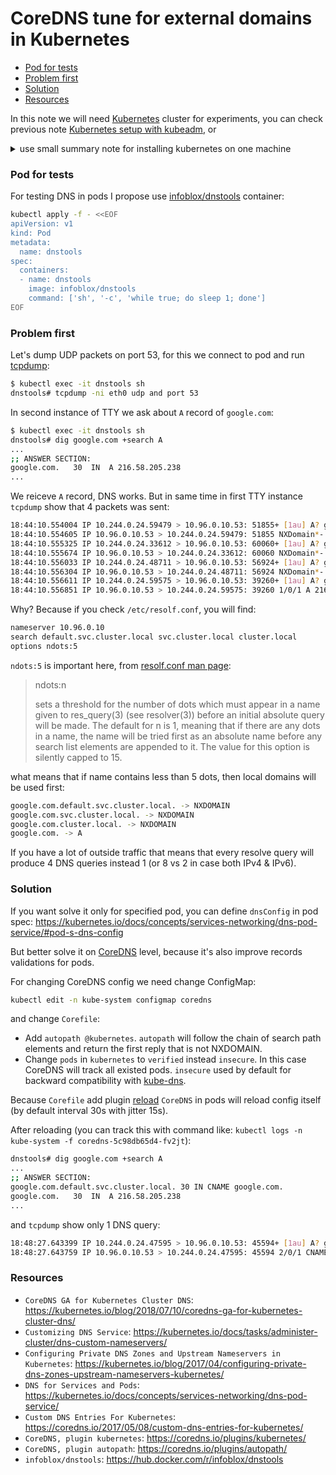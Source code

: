 # CoreDNS tune for external domains in Kubernetes

  - [Pod for tests](#pod-for-tests)
  - [Problem first](#problem-first)
  - [Solution](#solution)
  - [Resources](#resources)

In this note we will need [Kubernetes](https://kubernetes.io/) cluster for experiments, you can check previous note [Kubernetes setup with kubeadm](https://github.com/fanatid/notes/tree/master/2019-08-19-kubernetes-setup-with-kubeadm), or

<details>
<summary>use small summary note for installing kubernetes on one machine</summary>

```bash
# Close ports with iptables
apt install -y python iptables-persistent

iptables -A INPUT -i eth0 -p tcp --dport 22 -j ACCEPT                          # Allow SSH
iptables -A INPUT -i eth0 -m conntrack --ctstate ESTABLISHED,RELATED -j ACCEPT # Allow ESTABLISHED
iptables -A INPUT -i eth0 -p icmp -j ACCEPT                                    # Allow ICMP
iptables -A INPUT -i eth0 -j REJECT                                            # Reject rest
iptables-save > /etc/iptables/rules.v4                                         # Save ipv4 rules

ip6tables -A INPUT -i eth0 -m conntrack --ctstate ESTABLISHED,RELATED -j ACCEPT # Allow ESTABLISHED
ip6tables -A INPUT -i eth0 -p icmpv6 -j ACCEPT                                  # Allow ICMP
ip6tables -A INPUT -i eth0 -j REJECT                                            # Reject rest
ip6tables-save > /etc/iptables/rules.v6                                         # Save ipv6 rules

# Install CRI (Docker)
curl -fsSL https://download.docker.com/linux/ubuntu/gpg | apt-key add -
add-apt-repository "deb [arch=amd64] https://download.docker.com/linux/ubuntu $(lsb_release -cs) stable"
apt-get install -y docker-ce=5:18.09.8~3-0~ubuntu-bionic
apt-mark hold docker-ce

# Change Docker config and restart it
cat > /etc/docker/daemon.json <<EOF
{
  "exec-opts": ["native.cgroupdriver=systemd"],
  "log-driver": "json-file",
  "log-opts": {
    "max-size": "100m"
  },
  "storage-driver": "overlay2",
  "iptables": false
}
EOF
systemctl restart docker

# Install kube binaries
curl -s https://packages.cloud.google.com/apt/doc/apt-key.gpg | apt-key add -
add-apt-repository "deb https://apt.kubernetes.io/ kubernetes-xenial main"
apt-get update
apt-get install -y kubelet kubeadm kubectl
apt-mark hold kubelet kubeadm kubectl

# Add auto completion to cli
which kubeadm 1>/dev/null 2>&1 && source <(kubeadm completion bash) && echo "which kubeadm 1>/dev/null 2>&1 && source <(kubeadm completion bash)" >> ~/.bashrc
which kubectl 1>/dev/null 2>&1 && source <(kubectl completion bash) && echo "which kubectl 1>/dev/null 2>&1 && source <(kubectl completion bash)" >> ~/.bashrc

# Create config for kubeadm init
cat >./cluster.yaml <<EOF
apiVersion: kubeadm.k8s.io/v1beta2
kind: InitConfiguration
localAPIEndpoint:
  advertiseAddress: 10.0.1.1
nodeRegistration:
  taints: []
  kubeletExtraArgs:
    node-ip: 10.0.1.1
---
apiVersion: kubeadm.k8s.io/v1beta2
kind: ClusterConfiguration
kubernetesVersion: stable
controlPlaneEndpoint: 10.0.1.1:6443
apiServer:
  extraArgs:
    advertise-address: 10.0.1.1
controllerManager:
  extraArgs:
    allocate-node-cidrs: "true"
    cluster-cidr: 10.244.0.0/16
EOF

# Initialize cluster
kubeadm init --upload-certs --config=./cluster.yaml

# Copy kube-config
mkdir -p $HOME/.kube
cp /etc/kubernetes/admin.conf $HOME/.kube/config
chown $(id -u):$(id -g) $HOME/.kube/config

# Initialize network
curl -s -o - https://raw.githubusercontent.com/coreos/flannel/master/Documentation/kube-flannel.yml | sed '/- --ip-masq$/i\        - --iface-regex=10\\..*' | kubectl apply -f -
```

</details>

### Pod for tests

For testing DNS in pods I propose use [infoblox/dnstools](https://hub.docker.com/r/infoblox/dnstools) container:

```bash
kubectl apply -f - <<EOF
apiVersion: v1
kind: Pod
metadata:
  name: dnstools
spec:
  containers:
  - name: dnstools
    image: infoblox/dnstools
    command: ['sh', '-c', 'while true; do sleep 1; done']
EOF
```

### Problem first

Let's dump UDP packets on port 53, for this we connect to pod and run [tcpdump](https://www.tcpdump.org/):

```bash
$ kubectl exec -it dnstools sh
dnstools# tcpdump -ni eth0 udp and port 53
```

In second instance of TTY we ask about `A` record of `google.com`:

```bash
$ kubectl exec -it dnstools sh
dnstools# dig google.com +search A
...
;; ANSWER SECTION:
google.com.   30  IN  A 216.58.205.238
...
```

We reiceve `A` record, DNS works. But in same time in first TTY instance `tcpdump` show that 4 packets was sent:

```bash
18:44:10.554004 IP 10.244.0.24.59479 > 10.96.0.10.53: 51855+ [1au] A? google.com.default.svc.cluster.local. (77)
18:44:10.554605 IP 10.96.0.10.53 > 10.244.0.24.59479: 51855 NXDomain*- 0/1/1 (170)
18:44:10.555325 IP 10.244.0.24.33612 > 10.96.0.10.53: 60060+ [1au] A? google.com.svc.cluster.local. (69)
18:44:10.555674 IP 10.96.0.10.53 > 10.244.0.24.33612: 60060 NXDomain*- 0/1/1 (162)
18:44:10.556033 IP 10.244.0.24.48711 > 10.96.0.10.53: 56924+ [1au] A? google.com.cluster.local. (65)
18:44:10.556304 IP 10.96.0.10.53 > 10.244.0.24.48711: 56924 NXDomain*- 0/1/1 (158)
18:44:10.556611 IP 10.244.0.24.59575 > 10.96.0.10.53: 39260+ [1au] A? google.com. (51)
18:44:10.556851 IP 10.96.0.10.53 > 10.244.0.24.59575: 39260 1/0/1 A 216.58.205.238 (77)
```

Why? Because if you check `/etc/resolf.conf`, you will find:

```bash
nameserver 10.96.0.10
search default.svc.cluster.local svc.cluster.local cluster.local
options ndots:5
```

`ndots:5` is important here, from [resolf.conf man page](https://linux.die.net/man/5/resolv.conf):

> ndots:n
>
> sets a threshold for the number of dots which must appear in a name given to res_query(3) (see resolver(3)) before an initial absolute query will be made. The default for n is 1, meaning that if there are any dots in a name, the name will be tried first as an absolute name before any search list elements are appended to it. The value for this option is silently capped to 15.

what means that if name contains less than 5 dots, then local domains will be used first:

```bash
google.com.default.svc.cluster.local. -> NXDOMAIN
google.com.svc.cluster.local. -> NXDOMAIN
google.com.cluster.local. -> NXDOMAIN
google.com. -> A
```

If you have a lot of outside traffic that means that every resolve query will produce 4 DNS queries instead 1 (or 8 vs 2 in case both IPv4 & IPv6).

### Solution

If you want solve it only for specified pod, you can define `dnsConfig` in pod spec: https://kubernetes.io/docs/concepts/services-networking/dns-pod-service/#pod-s-dns-config

But better solve it on [CoreDNS](https://kubernetes.io/docs/tasks/administer-cluster/dns-custom-nameservers/#coredns) level, because it's also improve records validations for pods.

For changing CoreDNS config we need change ConfigMap:

```bash
kubectl edit -n kube-system configmap coredns
```

and change `Corefile`:

  - Add `autopath @kubernetes`. `autopath` will follow the chain of search path elements and return the first reply that is not NXDOMAIN.
  - Change `pods` in `kubernetes` to `verified` instead `insecure`. In this case CoreDNS will track all existed pods. `insecure` used by default for backward compatibility with [kube-dns](https://kubernetes.io/docs/tasks/administer-cluster/dns-custom-nameservers/#kube-dns).

Because `Corefile` add plugin [reload](https://coredns.io/plugins/reload/) `CoreDNS` in pods will reload config itself (by default interval 30s with jitter 15s).

After reloading (you can track this with command like: `kubectl logs -n kube-system -f coredns-5c98db65d4-fv2jt`):

```bash
dnstools# dig google.com +search A
...
;; ANSWER SECTION:
google.com.default.svc.cluster.local. 30 IN CNAME google.com.
google.com.   30  IN  A 216.58.205.238
...
```

and `tcpdump` show only 1 DNS query:

```bash
18:48:27.643399 IP 10.244.0.24.47595 > 10.96.0.10.53: 45594+ [1au] A? google.com.default.svc.cluster.local. (77)
18:48:27.643759 IP 10.96.0.10.53 > 10.244.0.24.47595: 45594 2/0/1 CNAME google.com., A 216.58.205.238 (163)
```

### Resources

  - `CoreDNS GA for Kubernetes Cluster DNS`: https://kubernetes.io/blog/2018/07/10/coredns-ga-for-kubernetes-cluster-dns/
  - `Customizing DNS Service`: https://kubernetes.io/docs/tasks/administer-cluster/dns-custom-nameservers/
  - `Configuring Private DNS Zones and Upstream Nameservers in Kubernetes`: https://kubernetes.io/blog/2017/04/configuring-private-dns-zones-upstream-nameservers-kubernetes/
  - `DNS for Services and Pods`: https://kubernetes.io/docs/concepts/services-networking/dns-pod-service/
  - `Custom DNS Entries For Kubernetes`: https://coredns.io/2017/05/08/custom-dns-entries-for-kubernetes/
  - `CoreDNS, plugin kubernetes`: https://coredns.io/plugins/kubernetes/
  - `CoreDNS, plugin autopath`: https://coredns.io/plugins/autopath/
  - `infoblox/dnstools`: https://hub.docker.com/r/infoblox/dnstools
